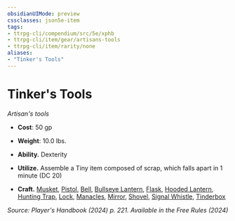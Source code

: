 ```yaml
---
obsidianUIMode: preview
cssclasses: json5e-item
tags:
- ttrpg-cli/compendium/src/5e/xphb
- ttrpg-cli/item/gear/artisans-tools
- ttrpg-cli/item/rarity/none
aliases: 
- "Tinker's Tools"
---
```

# Tinker's Tools
*Artisan's tools*  


- **Cost**: 50 gp
- **Weight**: 10.0 lbs.

- **Ability.** Dexterity  
- **Utilize.** Assemble a Tiny item composed of scrap, which falls apart in 1 minute (DC 20)  
- **Craft.** [Musket](Misc%20Files/CLI/compendium/items/musket-xphb.md), [Pistol](Misc%20Files/CLI/compendium/items/pistol-xphb.md), [Bell](Misc%20Files/CLI/compendium/items/bell-xphb.md), [Bullseye Lantern](Misc%20Files/CLI/compendium/items/bullseye-lantern-xphb.md), [Flask](Misc%20Files/CLI/compendium/items/flask-xphb.md), [Hooded Lantern](Misc%20Files/CLI/compendium/items/hooded-lantern-xphb.md), [Hunting Trap](Misc%20Files/CLI/compendium/items/hunting-trap-xphb.md), [Lock](Misc%20Files/CLI/compendium/items/lock-xphb.md), [Manacles](Misc%20Files/CLI/compendium/items/manacles-xphb.md), [Mirror](Misc%20Files/CLI/compendium/items/mirror-xphb.md), [Shovel](Misc%20Files/CLI/compendium/items/shovel-xphb.md), [Signal Whistle](Misc%20Files/CLI/compendium/items/signal-whistle-xphb.md), [Tinderbox](Misc%20Files/CLI/compendium/items/tinderbox-xphb.md)  

*Source: Player's Handbook (2024) p. 221. Available in the Free Rules (2024)*
